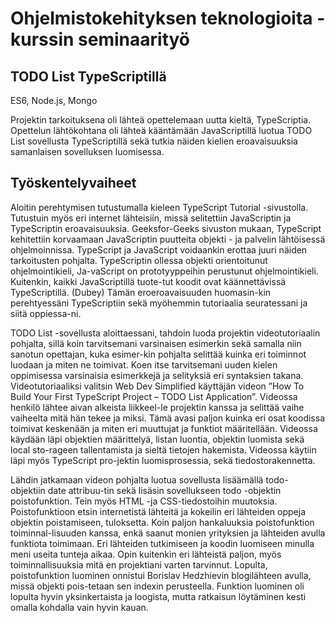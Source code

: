 # Ohjelmistokehityksen teknologioita - kurssin seminaarityö

## TODO List TypeScriptillä
 ES6, Node.js, Mongo

Projektin tarkoituksena oli lähteä opettelemaan uutta kieltä, TypeScriptia. Opettelun lähtökohtana oli lähteä kääntämään JavaScriptillä luotua TODO List sovellusta TypeScriptillä sekä tutkia näiden kielien eroavaisuuksia samanlaisen sovelluksen luomisessa. 

## Työskentelyvaiheet

Aloitin perehtymisen tutustumalla kieleen TypeScript Tutorial -sivustolla. Tutustuin myös eri internet lähteisiin, missä selitettiin JavaScriptin ja TypeScriptin eroavaisuuksia. Geeksfor-Geeks sivuston mukaan, TypeScript kehitettiin korvaamaan JavaScriptin puutteita objekti - ja palvelin lähtöisessä ohjelmoinnissa. TypeScript ja JavaScript voidaankin erottaa juuri näiden tarkoitusten pohjalta. TypeScriptin ollessa objekti orientoitunut ohjelmointikieli, Ja-vaScript on prototyyppeihin perustunut ohjelmointikieli. Kuitenkin, kaikki JavaScriptillä tuote-tut koodit ovat käännettävissä TypeScriptillä. (Dubey) Tämän eroeroavaisuuden huomasin-kin perehtyessäni TypeScriptiin sekä myöhemmin tutoriaalia seuratessani ja siitä oppiessa-ni. 


TODO List -sovellusta aloittaessani, tahdoin luoda projektin videotutoriaalin pohjalta, sillä koin tarvitsemani varsinaisen esimerkin sekä samalla niin sanotun opettajan, kuka esimer-kin pohjalta selittää kuinka eri toiminnot luodaan ja miten ne toimivat. Koen itse tarvitsemani uuden kielen oppimisessa varsinaisia esimerkkejä ja selityksiä eri syntaksien takana. 
Videotutoriaaliksi valitsin Web Dev Simplified käyttäjän videon ”How To Build Your First TypeScript Project – TODO List Application”. Videossa henkilö lähtee aivan alkeista liikkeel-le projektin kanssa ja selittää vaihe vaiheelta mitä hän tekee ja miksi. Tämä avasi paljon kuinka eri osat koodissa toimivat keskenään ja miten eri muuttujat ja funktiot määritellään. Videossa käydään läpi objektien määrittelyä, listan luontia, objektin luomista sekä local sto-rageen tallentamista ja sieltä tietojen hakemista. Videossa käytiin läpi myös TypeScript pro-jektin luomisprosessia, sekä tiedostorakennetta. 


Lähdin jatkamaan videon pohjalta luotua sovellusta lisäämällä todo- objektiin date attribuu-tin sekä lisäsin sovellukseen todo -objektin poistofunktion. Tein myös HTML -ja CSS-tiedostoihin muutoksia. Poistofunktioon etsin internetistä lähteitä ja kokeilin eri lähteiden oppeja objektin poistamiseen, tuloksetta. Koin paljon hankaluuksia poistofunktion toiminnal-lisuuden kanssa, enkä saanut monien yrityksien ja lähteiden avulla funktiota toimimaan. Eri lähteiden tutkimiseen ja koodin luomiseen minulla meni useita tunteja aikaa. Opin kuitenkin eri lähteistä paljon, myös toiminnallisuuksia mitä en projektiani varten tarvinnut. Lopulta, poistofunktion luominen onnistui Borislav Hedzhievin blogilähteen avulla, missä objekti pois-tetaan sen indexin perusteella. Funktion luominen oli lopulta hyvin yksinkertaista ja loogista, mutta ratkaisun löytäminen kesti omalla kohdalla vain hyvin kauan. 

